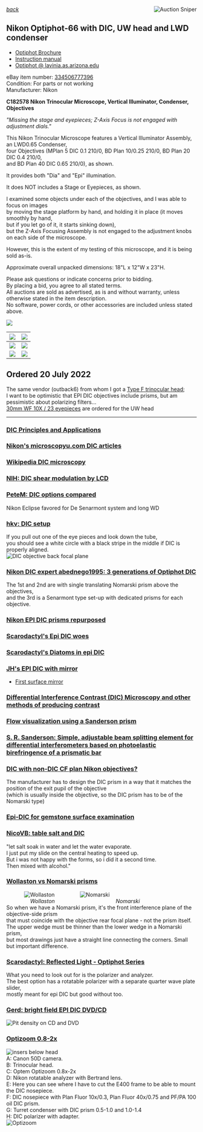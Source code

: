 *[back](../)*
<a href="https://www.gixen.com/index.php" name="9e092736783d0da1dfd8413d57d10faf" target="_blank" >
<img align=right src="https://www.gixen.com/images/gixenlink.gif" border="0" alt="Auction Sniper" title="Auction Sniper">
</a>  
## Nikon Optiphot-66 with DIC, UW head and LWD condenser

- [Optiphot Brochure](http://earth2geologists.net/Microscopes/documents/Nikon_Optiphot_Labophot_Pol_brochure.pdf)  
- [Instruction manual](https://cmrf.research.uiowa.edu/sites/cmrf.research.uiowa.edu/files/nikon-optiphot-manual_0.pdf)  
- [Optiphot @ lavinia.as.arizona.edu](https://lavinia.as.arizona.edu/~mtuell/scopes/Optiphot.php)  

eBay item number: [334506777396](https://www.ebay.com/itm/334506777396)   
Condition: For parts or not working   
Manufacturer: Nikon   

**C182578 Nikon Trinocular Microscope, Vertical Illuminator, Condenser, Objectives**

*"Missing the stage and eyepieces; Z-Axis Focus is not engaged with adjustment dials."*    

This Nikon Trinocular Microscope features a Vertical Illuminator Assembly, an LWD0.65 Condenser,    
four Objectives (MPlan 5 DIC 0.1 210/0, BD Plan 10/0.25 210/0, BD Plan 20 DIC 0.4 210/0,    
and BD Plan 40 DIC 0.65 210/0), as shown.  

It provides both "Dia" and "Epi" illumination.  

It does NOT includes a Stage or Eyepieces, as shown.  

I examined some objects under each of the objectives, and I was able to focus on images    
by moving the stage platform by hand, and holding it in place (it moves smoothly by hand,    
but if you let go of it, it starts sinking down),    
but the Z-Axis Focusing Assembly is not engaged to the adjustment knobs on each side of the microscope.  

However, this is the extent of my testing of this microscope, and it is being sold as-is.  

Approximate overall unpacked dimensions: 18"L x 12"W x 23"H.  

Please ask questions or indicate concerns prior to bidding.    
By placing a bid, you agree to all stated terms.    
All auctions are sold as advertised, as is and without warranty, unless otherwise stated in the item description.    
No software, power cords, or other accessories are included unless stated above.  

![](s-1600.jpg)  

| ![](s-1601.jpg) | ![](s-1602.jpg)  |
| -------------- | -------------- |
| ![](s-1603.jpg) | ![](2-1604.jpg)   |
| ![](s-1605.jpg) | ![](s-1606.jpg) |  

## Ordered 20 July 2022  

The same vendor (outback6) from whom I got a [Type F trinocular head](../Trinoc#nikon-type-f-trinocular-microscope-head);  
I want to be optimistic that EPI DIC objectives include prisms, but am pessimistic about polarizing filters...  
[30mm WF 10X / 23 eyepieces](../../oculars/index.htm#wf30mm) are ordered for the UW head  

---------------------------------  
### [DIC Principles and Applications](https://www.microscopyu.com/pdfs/Lasslett_Micro_and_Analysis_20-S9-2006.pdf)  

### [Nikon's microscopyu.com DIC articles](https://www.microscopyu.com/techniques/dic)  

### [Wikipedia DIC microscopy](https://en.wikipedia.org/wiki/Differential_interference_contrast_microscopy)  

### [NIH: DIC shear modulation by LCD](https://www.ncbi.nlm.nih.gov/pmc/articles/PMC3695724)  

### [PeteM: DIC options compared](https://www.microbehunter.com/microscopy-forum/viewtopic.php?t=9734)  
Nikon Eclipse favored for De Senarmont system and long WD  

### [hkv: DIC setup](https://www.microbehunter.com/microscopy-forum/viewtopic.php?t=4040#p36805)  
If you pull out one of the eye pieces and look down the tube,  
you should see a white circle with a black stripe in the middle if DIC is properly aligned.  
![DIC objective back focal plane](https://www.microscopyu.com/assets/thumbnails/dic-alignment.jpg)  

### [Nikon DIC expert abednego1995: 3 generations of Optiphot DIC](https://www.microbehunter.com/microscopy-forum/viewtopic.php?t=6593#p58881)  
The 1st and 2nd are with single translating Nomarski prism above the objectives,  
and the 3rd is a Senarmont type set-up with dedicated prisms for each objective.  

### [Nikon EPI DIC prisms repurposed](https://www.microbehunter.com/microscopy-forum/viewtopic.php?t=13950)  

### [Scarodactyl's Epi DIC woes](https://www.microbehunter.com/microscopy-forum/viewtopic.php?f=28&t=9092)  

### [Scarodactyl's Diatoms in epi DIC](https://www.photomacrography.net/forum/viewtopic.php?t=43832)  

### [JH's EPI DIC with mirror](http://www.photomacrography.net/forum/viewtopic.php?t=31351)  
-   [First surface mirror](../../FSmirror)  

### [Differential Interference Contrast (DIC) Microscopy and other methods of producing contrast](https://www.canadiannaturephotographer.com/diffential_interference_microscopy.html)  

### [Flow visualization using a Sanderson prism](http://docplayer.net/148119567-Flow-visualization-using-a-sanderson-prism.html)  

### [S. R. Sanderson:  Simple, adjustable beam splitting element for differential interferometers based on photoelastic birefringence of a prismatic bar](https://authors.library.caltech.edu/6948/1/SANrsi05.pdf)  

### [DIC with non-DIC CF plan Nikon objectives?](https://www.photomacrography.net/forum/viewtopic.php?p=232998)  
The manufacturer has to design the DIC prism in a way that it matches the position of the exit pupil of the objective  
(which is usually inside the objective, so the DIC prism has to be of the Nomarski type)  

### [Epi-DIC for gemstone surface examination](https://blogs.zeiss.com/microscopy/en/gemology-microscopy/)  

### [NicoVB:  table salt and DIC](https://www.photomacrography.net/forum/viewtopic.php?p=200022)  
"let salt soak in water and let the water evaporate.  
I just put my slide on the central heating to speed up.  
But i was not happy with the forms, so i did it a second time.  
Then mixed with alcohol."  

### [Wollaston vs Nomarski prisms](https://www.photomacrography.net/forum/viewtopic.php?p=244997)
 &nbsp; &nbsp;  &nbsp; &nbsp;  &nbsp; &nbsp; 
![Wollaston](Wollaston.png) &nbsp; &nbsp; 
 &nbsp; &nbsp;  &nbsp; &nbsp;  &nbsp; &nbsp; 
![Nomarski](http://www.photomacrography.net/forum/userpix/3207_DICvsPlasDIC2_1.jpg)  
 &nbsp; &nbsp;  &nbsp; &nbsp;  &nbsp; &nbsp;  &nbsp; &nbsp; *Wollaston 
 &nbsp; &nbsp;  &nbsp; &nbsp;  &nbsp; &nbsp; &nbsp; &nbsp;  &nbsp; &nbsp;  &nbsp; &nbsp; 
 &nbsp; &nbsp;  &nbsp; &nbsp;  &nbsp; &nbsp; &nbsp; &nbsp; Nomarski*  
So when we have a Nomarski prism, it's the front interference plane of the objective-side prism  
that must coincide with the objective rear focal plane - not the prism itself.  
The upper wedge must be thinner than the lower wedge in a Nomarski prism,  
but most drawings just have a straight line connecting the corners. Small but important difference.

### [Scarodactyl:  Reflected Light - Optiphot Series](https://www.photomacrography.net/forum/viewtopic.php?p=272448)  
What you need to look out for is the polarizer and analyzer.  
The best option has a rotatable polarizer with a separate quarter wave plate slider,  
mostly meant for epi DIC but good without too.  

### [Gerd: bright field EPI DIC DVD/CD](http://www.photomacrography.net/forum/viewtopic.php?t=12104)  
![Pit density on CD and DVD](http://www.photomacrography.net/forum/userpix/69_cdvsdvd_1.jpg)  

### [Optizoom 0.8-2x](https://www.photomacrography.net/forum/viewtopic.php?p=82446#p82446)  
![insers below head](http://www.photomacrography.net/forum/userpix/820_E40011_1.jpg)  
A: Canon 50D camera.  
B: Trinocular head.  
C: Optem Optizoom 0.8x-2x  
D: Nikon rotatable analyzer with Bertrand lens.  
E: Here you can see where I have to cut the E400 frame to be able to mount the DIC nosepiece.  
F: DIC nosepiece with Plan Fluor 10x/0.3, Plan Fluor 40x/0.75 and PF/PA 100 oil DIC prism.  
G: Turret condenser with DIC prism 0.5-1.0 and 1.0-1.4  
H: DIC polarizer with adapter.  
![Optizoom](OptiZoom.jpg)  
